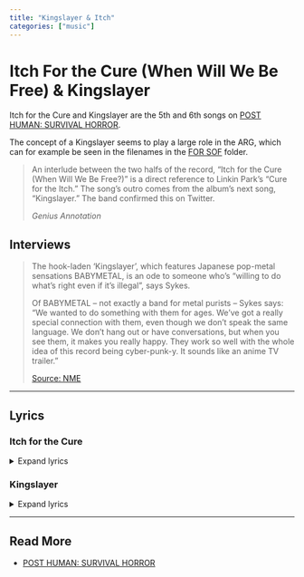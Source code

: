 ```yaml
---
title: "Kingslayer & Itch"
categories: ["music"]
---
```

# Itch For the Cure (When Will We Be Free) & Kingslayer

Itch for the Cure and Kingslayer are the 5th and 6th songs on [POST HUMAN: SURVIVAL HORROR](ph-survival-horror). 

The concept of a Kingslayer seems to play a large role in the ARG, which can 
for example be seen in the filenames in the [FOR SOF](../files/for-sof) folder.


> An interlude between the two halfs of the record, 
“Itch for the Cure (When Will We Be Free?)” is a direct 
reference to Linkin Park’s “Cure for the Itch.” The song’s 
outro comes from the album’s next song, “Kingslayer.” 
The band confirmed this on Twitter.
>
> *Genius Annotation*

## Interviews

> The hook-laden ‘Kingslayer’, which features Japanese pop-metal sensations BABYMETAL, 
is an ode to someone who’s “willing to do what’s right even if it’s illegal”, says Sykes.
>
> Of BABYMETAL – not exactly a band for metal purists – Sykes says: “We wanted to do 
something with them for ages. We’ve got a really special connection with them, even 
though we don’t speak the same language. We don’t hang out or have conversations, but 
when you see them, it makes you really happy. They work so well with the whole idea of 
this record being cyber-punk-y. It sounds like an anime TV trailer.” 
>
> [Source: NME](https://www.nme.com/big-reads/bring-me-the-horizon-cover-interview-2020-post-human-survival-horror-2804768)

***

## Lyrics

### Itch for the Cure
<details class="lyrics">
<summary>Expand lyrics</summary>

> [Verse: Oliver Sykes]
> I know why you're here, you're fed up of the fear
> Sick of the fantasy world they've built, so you never see clear
> Something is coming unplugged (Coming unplugged)
> There's a glitch in your trust
> You got an itch for the cure, but you're scared to walk out the door
> I'm here to tell you there's a universe that lives without law
> Something is coming unplugged (Unplugged)
> 'Cause you keep asking yourself
>
> [Chorus: Oliver Sykes]
> When will we be free?
> When will we be free?
> Whеn will we be free?
> When will wе be free?
>
> [Outro: Oliver Sykes & Su-Metal]
> I wanna be a kingslayer (When will we be free?)
> Something is coming unplugged (When will we be free?)
> There's a glitch in your trust
> I wanna be a kingslayer (When will we be free?)
> Something is coming unplugged (When will we be free?)
> There's a glitch in your trust

</details>

### Kingslayer

<details class="lyrics">
<summary>Expand lyrics</summary>

> [Intro: Oli Sykes]
> Blegh
>
> [Verse 1: Oli Sykes]
> Hi, are you looking for the other side?
> Feel like nothing ever seems quite right?
> Are you circling the drainpipe?
> Getting off on pain like you're corrupted?
> I need to know where your loyalties lie
> Tell me, are you gonna bark or bite?
> Do you really wanna twist the knife in the belly
> Of the monster?
>
> [Pre-Chorus: Oli Sykes]
> Get the fuck up, wake the fuck up
> Wipe the system and back the fuck up
> You're a puppet when thеy cut your strings off
> Don't come crawling back
>
> [Chorus: Su-Metal]
> Kingslayer, destroying castlеs in the sky
> Kingslayer, forevermore the apple of my eye
> I'd sacrifice my life to find you, angel of the blade
> Kingslayer, come and collect us from the night
>
> [Verse 2: Su-Metal, Oli Sykes, Su-Metal & Oli Sykes]
> 暗い、この見えない世界
> まだ消えない未来
> ただ手に入れたい another world
> System failure
> Life is encrypted, you are modified
> Like a virus in a lullaby
> Artificial till the day you die, silly programme
> You're corrupted
>
> [Pre-Chorus: Oli Sykes & Su-Metal]
> Get the fuck up, wake the fuck up
> Wipe the system and back the fuck up
> You're a puppet when they cut your strings off
> Don't come crawling back, you're on your own
> さあ時の
> 扉を開けて行こうよ
>
> [Chorus: Su-Metal, Su-Metal & Oli Sykes]
> Kingslayer, destroying castles in the sky
> Kingslayer, I'll fight for you until I die
> Kingslayer, destroying castles in the sky
> Kingslayer, forevermore the apple of my eye
> I'd sacrifice it all to guide you, never have to battle alone
> Kingslayer, come and collect us from the night
>
> [Breakdown: Oli Sykes, Su-Metal & MOAMETAL]
> This is your wake up call
> We're going down the rabbit hole
> Are you ready?
> I can't feel you
> Oh, yeah
>
> [Outro: Oli Sykes]
> Is this what you want?
> This is what you'll fucking get
> You motherfucking shit

</details>

***

## Read More

- [POST HUMAN: SURVIVAL HORROR](ph-survival-horror)